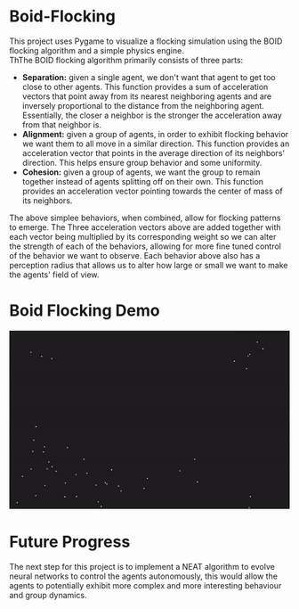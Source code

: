 # Boid-Flocking
This project uses Pygame to visualize a flocking simulation using the BOID flocking algorithm and a simple physics engine.  
ThThe BOID flocking algorithm primarily consists of three parts:
* **Separation:** given a single agent, we don't want that agent to get too close to other agents.  This function provides a sum of acceleration vectors that point away from its nearest neighboring agents and are inversely proportional to the distance from the neighboring agent.  Essentially, the closer a neighbor is the stronger the acceleration away from that neighbor is.
* **Alignment:** given a group of agents, in order to exhibit flocking behavior we want them to all move in a similar direction.  This function provides an acceleration vector that points in the average direction of its neighbors' direction.  This helps ensure group behavior and some uniformity.
* **Cohesion:** given a group of agents, we want the group to remain together instead of agents splitting off on their own.  This function provides an acceleration vector pointing towards the center of mass of its neighbors.

The above simplee behaviors, when combined, allow for flocking patterns to emerge.  The Three acceleration vectors above are added together with each vector being multiplied by its corresponding weight so we can alter the strength of each of the behaviors, allowing for more fine tuned control of the behavior we want to observe.  Each behavior above also has a perception radius that allows us to alter how large or small we want to make the agents' field of view.

# Boid Flocking Demo
![](https://github.com/nick-pellegrin/Boid-Flocking/blob/master/boid_demo.gif)  

# Future Progress
The next step for this project is to implement a NEAT algorithm to evolve neural networks to control the agents autonomously, this would allow the agents to potentially exhibit more complex and more interesting behaviour and group dynamics.
